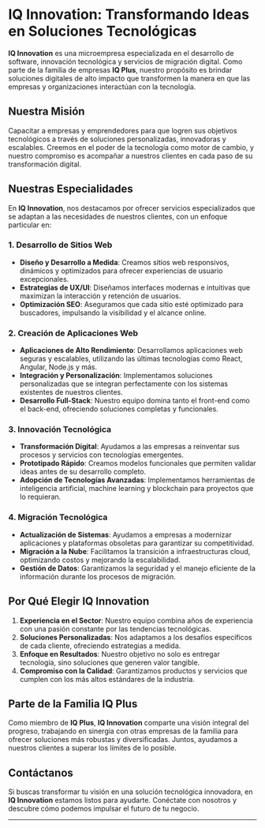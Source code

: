 # **IQ Innovation: Transformando Ideas en Soluciones Tecnológicas**

**IQ Innovation** es una microempresa especializada en el desarrollo de software, innovación tecnológica y servicios de migración digital. Como parte de la familia de empresas **IQ Plus**, nuestro propósito es brindar soluciones digitales de alto impacto que transformen la manera en que las empresas y organizaciones interactúan con la tecnología.

## **Nuestra Misión**
Capacitar a empresas y emprendedores para que logren sus objetivos tecnológicos a través de soluciones personalizadas, innovadoras y escalables. Creemos en el poder de la tecnología como motor de cambio, y nuestro compromiso es acompañar a nuestros clientes en cada paso de su transformación digital.

## **Nuestras Especialidades**
En **IQ Innovation**, nos destacamos por ofrecer servicios especializados que se adaptan a las necesidades de nuestros clientes, con un enfoque particular en:

### **1. Desarrollo de Sitios Web**
- **Diseño y Desarrollo a Medida**: Creamos sitios web responsivos, dinámicos y optimizados para ofrecer experiencias de usuario excepcionales.
- **Estrategias de UX/UI**: Diseñamos interfaces modernas e intuitivas que maximizan la interacción y retención de usuarios.
- **Optimización SEO**: Aseguramos que cada sitio esté optimizado para buscadores, impulsando la visibilidad y el alcance online.

### **2. Creación de Aplicaciones Web**
- **Aplicaciones de Alto Rendimiento**: Desarrollamos aplicaciones web seguras y escalables, utilizando las últimas tecnologías como React, Angular, Node.js y más.
- **Integración y Personalización**: Implementamos soluciones personalizadas que se integran perfectamente con los sistemas existentes de nuestros clientes.
- **Desarrollo Full-Stack**: Nuestro equipo domina tanto el front-end como el back-end, ofreciendo soluciones completas y funcionales.

### **3. Innovación Tecnológica**
- **Transformación Digital**: Ayudamos a las empresas a reinventar sus procesos y servicios con tecnologías emergentes.
- **Prototipado Rápido**: Creamos modelos funcionales que permiten validar ideas antes de su desarrollo completo.
- **Adopción de Tecnologías Avanzadas**: Implementamos herramientas de inteligencia artificial, machine learning y blockchain para proyectos que lo requieran.

### **4. Migración Tecnológica**
- **Actualización de Sistemas**: Ayudamos a empresas a modernizar aplicaciones y plataformas obsoletas para garantizar su competitividad.
- **Migración a la Nube**: Facilitamos la transición a infraestructuras cloud, optimizando costos y mejorando la escalabilidad.
- **Gestión de Datos**: Garantizamos la seguridad y el manejo eficiente de la información durante los procesos de migración.

## **Por Qué Elegir IQ Innovation**
1. **Experiencia en el Sector**: Nuestro equipo combina años de experiencia con una pasión constante por las tendencias tecnológicas.
2. **Soluciones Personalizadas**: Nos adaptamos a los desafíos específicos de cada cliente, ofreciendo estrategias a medida.
3. **Enfoque en Resultados**: Nuestro objetivo no solo es entregar tecnología, sino soluciones que generen valor tangible.
4. **Compromiso con la Calidad**: Garantizamos productos y servicios que cumplen con los más altos estándares de la industria.

## **Parte de la Familia IQ Plus**
Como miembro de **IQ Plus**, **IQ Innovation** comparte una visión integral del progreso, trabajando en sinergia con otras empresas de la familia para ofrecer soluciones más robustas y diversificadas. Juntos, ayudamos a nuestros clientes a superar los límites de lo posible.

## **Contáctanos**
Si buscas transformar tu visión en una solución tecnológica innovadora, en **IQ Innovation** estamos listos para ayudarte. Conéctate con nosotros y descubre cómo podemos impulsar el futuro de tu negocio.

---
